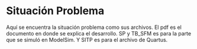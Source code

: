# Situación Problema
Aquí se encuentra la situación problema como sus archivos.
El pdf es el documento en donde se explica el desarrollo. SP y TB_SFM es para la parte que se simuló en ModelSim. Y SITP es para el archivo de Quartus.
